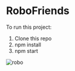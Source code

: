 # RoboFriends
To run this project:
1. Clone this repo
2. npm install
3. npm start



![robo](https://user-images.githubusercontent.com/59522191/93848607-4fc81380-fcd4-11ea-8430-0d608638a706.gif)
